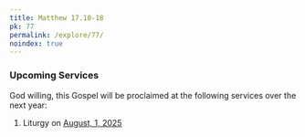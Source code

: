 ```yaml
---
title: Matthew 17.10-18
pk: 77
permalink: /explore/77/
noindex: true
---
```


### Upcoming Services

God willing, this Gospel will be proclaimed at the following services over the next year:


1. Liturgy on [August,  1, 2025](https://orthocal.info/readings/gregorian/2025/08/01/)
